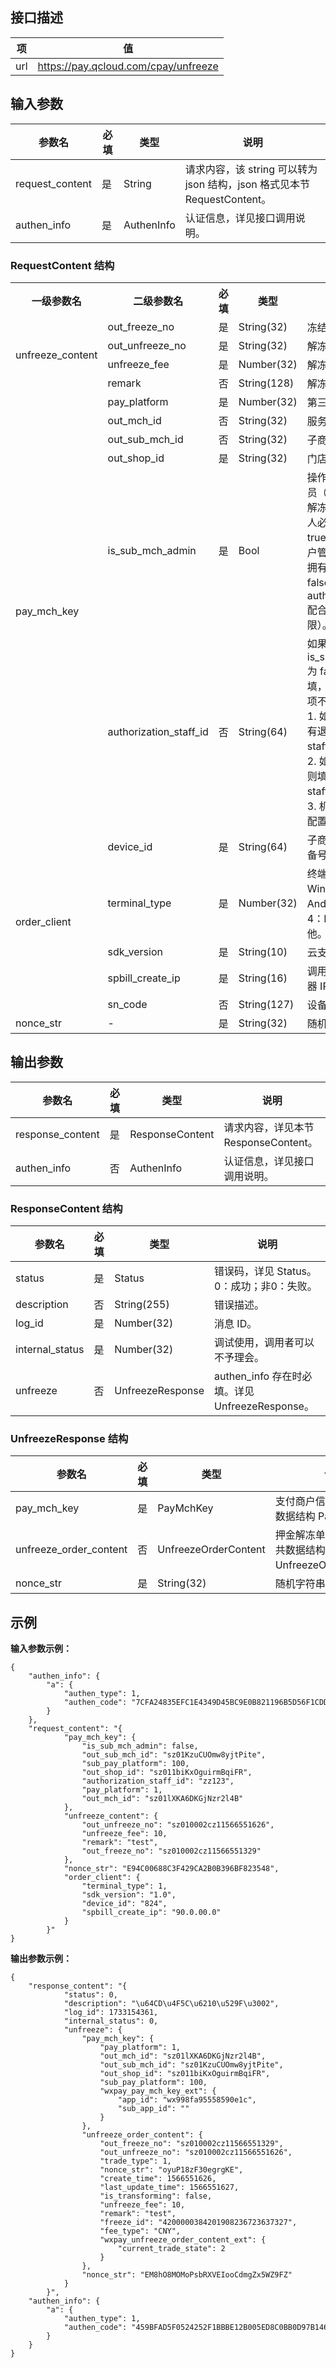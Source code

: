 ## 接口描述

|项|	值|
|--|--|
url|	https://pay.qcloud.com/cpay/unfreeze

##  输入参数

| 参数名 | 必填 | 类型 |说明
|---------|---------|---------|-------|
request_content|	是	|String	|请求内容，该 string 可以转为 json 结构，json 格式见本节 RequestContent。
authen_info	|是|	AuthenInfo	|认证信息，详见接口调用说明。

### RequestContent 结构

<table class="tg">
  <tr>
    <th class="tg-s268">一级参数名</th>
    <th class="tg-s268">二级参数名</th>
    <th class="tg-s268">必填</th>
    <th class="tg-s268">类型</th>
    <th class="tg-s268">说明</th>
  </tr>
  <tr> 
    <td class="tg-0lax" rowspan="4"><a id="manage_tool">unfreeze_content </a></td>
    <td class="tg-s268">out_freeze_no</td>
    <td class="tg-s268">是</td>
    <td class="tg-s268">String(32)</td>
    <td class="tg-s268">冻结单号。</td>
  </tr>
  <tr> 
    <td class="tg-s268">out_unfreeze_no</td>
    <td class="tg-s268">是</td>
    <td class="tg-s268">String(32) </td>
		<td class="tg-s268">解冻单号。</td>
  </tr>
  <tr> 
     <td class="tg-s268">unfreeze_fee</td>
    <td class="tg-s268">是</td>
    <td class="tg-s268"> Number(32)</td>
		<td class="tg-s268">解冻金额，金额分。</td>
  </tr>
	<tr> 
     <td class="tg-s268">remark</td>
    <td class="tg-s268">否</td>
    <td class="tg-s268"> String(128)</td>
		<td class="tg-s268">解冻备注信息。</td>
  </tr>
	<tr> 
   	<td class="tg-0lax" rowspan="6"><a id="manage_tool">pay_mch_key </a></td>
     <td class="tg-s268">pay_platform</td>
    <td class="tg-s268">是</td>
    <td class="tg-s268"> Number(32)</td>
		<td class="tg-s268">第三方支付类型。</td>
  </tr>
	<tr>
    <td class="tg-s268">out_mch_id</td>
    <td class="tg-s268">否</td>
    <td class="tg-s268">String(32)	</td>
		<td class="tg-s268"> 服务商对外帐号。</td>
  </tr>
	 <tr> 
      <td class="tg-s268">out_sub_mch_id</td>
    <td class="tg-s268">否</td>
    <td class="tg-s268">String(32)	</td>
		<td class="tg-s268">子商户对外帐号。</td>
  </tr>
	 <tr> 
      <td class="tg-s268">out_shop_id </td>
    <td class="tg-s268">是</td>
    <td class="tg-s268">String(32)	</td>
		<td class="tg-s268">门店对外帐号。</td>
  </tr>
	<tr>
      <td class="tg-s268">is_sub_mch_admin</td>
    <td class="tg-s268">是</td>
    <td class="tg-s268">Bool</td>
		<td class="tg-s268">操作者是否为商户管理员（此参数是为了校验解冻人身份，操作解冻人必须拥有退款权限。true 代表操作者是商户管理员，该角色默认拥有退款权限。当为 false 时与 authorization_staff_id 配合使用校验退款权限）。</td>
  </tr>
	<tr> 
      <td class="tg-s268">authorization_staff_id</td>
    <td class="tg-s268">否</td>
    <td class="tg-s268">String(64)	</td>
		<td class="tg-s268">如果 is_sub_mch_admin 为 false，则此项为必填，如果为 true 则此项不填。<br>1. 如果当前 staff_id 有退款权限则传自身的 staff_id。
<br>2. 如果是其他人授权则填授权者的 staff_id。
<br>3. 机具调用传机具内配置的 staff_id。</td>
  </tr>
	<tr> 
      <td class="tg-s268" rowspan="5">order_client</td>
			<td class="tg-s268">device_id</td>
    <td class="tg-s268">是</td>
    <td class="tg-s268">String(64) 	</td>
		<td class="tg-s268">子商户自定义，终端设备号。</td>
  </tr>
	<tr> 
      <td class="tg-s268">terminal_type</td>
    <td class="tg-s268">是</td>
    <td class="tg-s268">Number(32)</td>
		<td class="tg-s268">终端类型，1：Windows，2：Android，3：iOS，4：Linux，100：其他。</td>
  </tr>
	<tr>  
    <td class="tg-s268">sdk_version</td>
    <td class="tg-s268">是</td>
    <td class="tg-s268">String(10) </td>
		<td class="tg-s268">云支付 SDK 版本号。</td>
  </tr>
	<tr> 
    <td class="tg-s268">spbill_create_ip</td>
    <td class="tg-s268">是</td>
    <td class="tg-s268">String(16) </td>
		<td class="tg-s268">调用云支付 API 的机器 IP。</td>
  </tr>
	<tr> 
    <td class="tg-s268">sn_code</td>
    <td class="tg-s268">否</td>
    <td class="tg-s268">String(127) </td>
		<td class="tg-s268">设备 sn 号。</td>
  </tr>
	<tr>
    <td class="tg-s268">nonce_str</td>
		<td class="tg-s268">-</td>
    <td class="tg-s268">是</td>
    <td class="tg-s268">String(32)	</td>
		<td class="tg-s268">随机字符串。</td>
  </tr>
</table>

## 输出参数
|参数名 | 	必填 |类型 |	说明|
|---------|---------|---------|-----|
response_content|	是|	ResponseContent	|请求内容，详见本节 ResponseContent。
authen_info|	否	|AuthenInfo	|认证信息，详见接口调用说明。

### ResponseContent 结构

|参数名 | 	必填 |类型 |	说明
|---------|---------|---------|-----|
status	|是	|Status	|错误码，详见 Status。0：成功；非0：失败。
description|	否	|String(255)|	错误描述。
log_id|	是	|Number(32)	|消息 ID。
internal_status|	是|	Number(32)	|调试使用，调用者可以不予理会。
unfreeze	|否|	UnfreezeResponse|	authen_info 存在时必填。详见 UnfreezeResponse。

### UnfreezeResponse 结构

|参数名 | 	必填 |类型 |	说明
|---------|---------|---------|-----|
pay_mch_key|	是	|PayMchKey	|支付商户信息，详见公共数据结构 PayMchKey。
unfreeze_order_content	|否|	UnfreezeOrderContent	|押金解冻单信息，详见公共数据结构 UnfreezeOrderContent。
nonce_str	|是	|String(32)|	随机字符串。

## 示例
**输入参数示例：**

```
{  
    "authen_info": {  
        "a": {  
            "authen_type": 1,  
            "authen_code": "7CFA24835EFC1E4349D45BC9E0B821196B5D56F1CDDFB1ED5F23951B159554D5"  
        }  
    },  
    "request_content": "{  
            "pay_mch_key": {  
                "is_sub_mch_admin": false,  
                "out_sub_mch_id": "sz01KzuCUOmw8yjtPite",  
                "sub_pay_platform": 100,  
                "out_shop_id": "sz011biKxOguirmBqiFR",  
                "authorization_staff_id": "zz123",  
                "pay_platform": 1,  
                "out_mch_id": "sz01lXKA6DKGjNzr2l4B"  
            },  
            "unfreeze_content": {  
                "out_unfreeze_no": "sz010002cz11566551626",  
                "unfreeze_fee": 10,  
                "remark": "test",  
                "out_freeze_no": "sz010002cz11566551329"  
            },  
            "nonce_str": "E94C00688C3F429CA2B0B396BF823548",  
            "order_client": {  
                "terminal_type": 1,  
                "sdk_version": "1.0",  
                "device_id": "824",  
                "spbill_create_ip": "90.0.00.0"  
            }  
        }"  
}  
```

**输出参数示例：**

```
{  
    "response_content": "{  
            "status": 0,  
            "description": "\u64CD\u4F5C\u6210\u529F\u3002",  
            "log_id": 1733154361,  
            "internal_status": 0,  
            "unfreeze": {  
                "pay_mch_key": {  
                    "pay_platform": 1,  
                    "out_mch_id": "sz01lXKA6DKGjNzr2l4B",  
                    "out_sub_mch_id": "sz01KzuCUOmw8yjtPite",  
                    "out_shop_id": "sz011biKxOguirmBqiFR",  
                    "sub_pay_platform": 100,  
                    "wxpay_pay_mch_key_ext": {  
                        "app_id": "wx998fa95558590e1c",  
                        "sub_app_id": ""  
                    }  
                },  
                "unfreeze_order_content": {  
                    "out_freeze_no": "sz010002cz11566551329",  
                    "out_unfreeze_no": "sz010002cz11566551626",  
                    "trade_type": 1,  
                    "nonce_str": "oyuP18zF30egrgKE",  
                    "create_time": 1566551626,  
                    "last_update_time": 1566551627,  
                    "is_transforming": false,  
                    "unfreeze_fee": 10,  
                    "remark": "test",  
                    "freeze_id": "4200000384201908236723637327",  
                    "fee_type": "CNY",  
                    "wxpay_unfreeze_order_content_ext": {  
                        "current_trade_state": 2  
                    }  
                },  
                "nonce_str": "EM8hO8MOMoPsbRXVEIooCdmgZx5WZ9FZ"  
            }  
        }",  
    "authen_info": {  
        "a": {  
            "authen_type": 1,  
            "authen_code": "459BFAD5F0524252F1BBBE12B005ED8C0BB0D97B146B50E3A953A62D677E5AF5"  
        }  
    }  
}  
```
